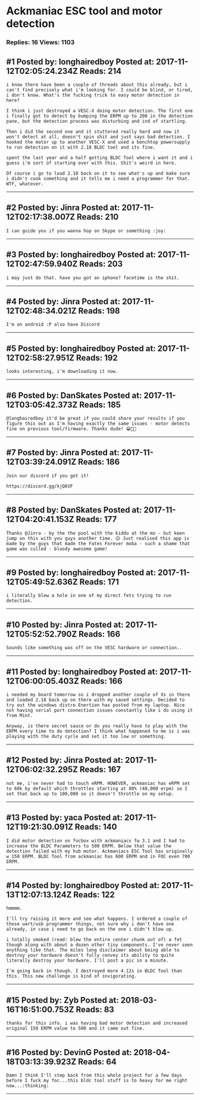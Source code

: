 # Ackmaniac ESC tool and motor detection

### Replies: 16 Views: 1103

## \#1 Posted by: longhairedboy Posted at: 2017-11-12T02:05:24.234Z Reads: 214

```
i know there have been a couple of threads about this already, but i can't find precisely what i'm looking for. I could be blind, or tired, i don't know. What's the fucking trick to easy motor detection in here?

I think i just destroyed a VESC-X doing motor detection. The first one i finally got to detect by bumping the ERPM up to 200 in the detection pane, but the detection process was disturbing and ind of startling. 

Then i did the second one and it stuttered really hard and now it won't detect at all, doesn't spin shit and just says bad detection. I hooked the motor up to another VESC-X and used a benchtop powersupply to run detection on it with 2.18 BLDC tool and its fine. 

spent the last year and a half getting BLDC Tool where i want it and i guess i'm sort of starting over with this. Shit's weird in here. 

Of course i go to load 2.18 back on it to see what's up and make sure i didn't cook something and it tells me i need a programmer for that. WTF, whatever.
```

---
## \#2 Posted by: Jinra Posted at: 2017-11-12T02:17:38.007Z Reads: 210

```
I can guide you if you wanna hop on Skype or something :joy:
```

---
## \#3 Posted by: longhairedboy Posted at: 2017-11-12T02:47:59.940Z Reads: 203

```
i may just do that. have you got an iphone? facetime is the shit.
```

---
## \#4 Posted by: Jinra Posted at: 2017-11-12T02:48:34.021Z Reads: 198

```
I'm on android :P also have Discord
```

---
## \#5 Posted by: longhairedboy Posted at: 2017-11-12T02:58:27.951Z Reads: 192

```
looks interesting, i'm downloading it now.
```

---
## \#6 Posted by: DanSkates Posted at: 2017-11-12T03:05:42.373Z Reads: 185

```
@longhairedboy it'd be great if you could share your results if you figure this out as I'm having exactly the same issues - motor detects fine on previous tool/firmware. Thanks dude! 😁🤘🏻
```

---
## \#7 Posted by: Jinra Posted at: 2017-11-12T03:39:24.091Z Reads: 186

```
Join our discord if you get it!

https://discord.gg/kjQ6VF
```

---
## \#8 Posted by: DanSkates Posted at: 2017-11-12T04:20:41.153Z Reads: 177

```
Thanks @Jinra - by the the pool with the kiddo at the mo - but keen jump on this with you guys another time. 😉 Just realised this app is made by the guys that made the Fates Forever moba - such a shame that game was culled - bloody awesome game!
```

---
## \#9 Posted by: longhairedboy Posted at: 2017-11-12T05:49:52.636Z Reads: 171

```
i literally blew a hole in one of my direct fets trying to run detection.
```

---
## \#10 Posted by: Jinra Posted at: 2017-11-12T05:52:52.790Z Reads: 166

```
Sounds like something was off on the VESC hardware or connection..
```

---
## \#11 Posted by: longhairedboy Posted at: 2017-11-12T06:00:05.403Z Reads: 166

```
i needed my board tomorrow so i dropped another couple of Xs in there and loaded 2.18 back up on there with my saved settings. Decided to try out the windows distro Enertion has posted from my laptop. Nice not having serial port connection issues constantly like i do using it from Mint. 

Anyway, is there secret sauce or do you really have to play with the ERPM every time to do detection? I think what happened to me is i was playing with the duty cycle and set it too low or something.
```

---
## \#12 Posted by: Jinra Posted at: 2017-11-12T06:02:32.295Z Reads: 167

```
not me, i've never had to touch eRPM. HOWEVER, ackmaniac has eRPM set to 60k by default which throttles starting at 80% (48,000 erpm) so I set that back up to 100,000 so it doesn't throttle on my setup.
```

---
## \#13 Posted by: yaca Posted at: 2017-11-12T19:21:30.091Z Reads: 140

```
I did motor detection on focbox with ackmaniacs fw 3.1 and I had to increase the BLDC Parameters to 500 ERPM. Below that value the detection failed with my hub motor. Ackmaniacs ESC Tool has originally w 150 ERPM. BLDC Tool from ackmaniac has 600 ERPM and in FOC even 700 ERPM.
```

---
## \#14 Posted by: longhairedboy Posted at: 2017-11-13T12:07:13.124Z Reads: 122

```
hmmmm. 

I'll try raising it more and see what happens. I ordered a couple of those uart/usb programmer things, not sure why i don't have one already, in case i need to go back on the one i didn't blow up. 

i totally smoked (read: blew the entire center chunk out of) a fet though along with about a dozen other tiny components. I've never seen anything like that. The miles long disclaimer about being able to destroy your hardware doesn't fully convey its ability to quite literally destroy your hardware. I'll post a pic in a minute.

I'm going back in though. I destroyed more 4.12s in BLDC Tool than this. This new challenge is kind of invigorating.
```

---
## \#15 Posted by: Zyb Posted at: 2018-03-16T16:51:00.753Z Reads: 83

```
thanks for this info. i was having bad motor detection and increased original 150 ERPM value to 500 and it came out fine.
```

---
## \#16 Posted by: DevinG Posted at: 2018-04-18T03:13:39.923Z Reads: 64

```
Damn I think I'll step back from this whole project for a few days before I fuck my foc...this bldc tool stuff is to heavy for me right now...:thinking:
```

---
